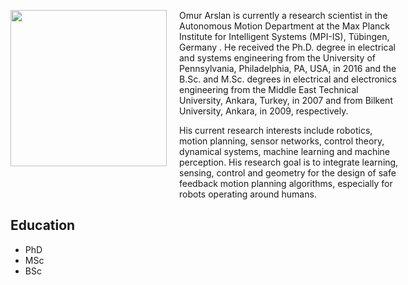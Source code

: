 <div>
<div style="width:250px;float:left;" align="center">
<img src="{{ site.url }}/assets/omurarslan.jpg" style="width:250px">
<br>
 <a href="mailto:omur.arslan@tuebingen.mpg.de"> <i class="fas fa-envelope" style="font-size:1.5em;color:black;"></i> </a>&nbsp
 <i class="ai ai-researchgate big-icon" style="font-size:1.5em;color:black;"></i>&nbsp
 <i class="ai ai-orcid big-icon" style="font-size:1.5em;color:black;"></i>&nbsp
 <i class="ai ai-google-scholar big-icon" style="font-size:1.5em;color:black;"></i>&nbsp
 <i class="fab fa-github" style="font-size:1.5em;color:black;"></i>&nbsp
 <a href="mailto:omur.arslan@tuebingen.mpg.de"><i class="fab fa-linkedin" style="font-size:1.5em;color:black;"></i></a>
</div> 
<div style="width:70%;padding-left:270px;">
<p> Omur Arslan is currently a research scientist in the Autonomous Motion Department at the Max Planck Institute for Intelligent Systems (MPI-IS), Tübingen, Germany . He received the Ph.D. degree in electrical and systems engineering from the University of Pennsylvania, Philadelphia, PA, USA, in 2016 and the B.Sc. and M.Sc. degrees in electrical and electronics engineering from the Middle East Technical University, Ankara, Turkey, in 2007 and from Bilkent University, Ankara, in 2009, respectively.
</p>
<p> His current research interests include robotics, motion planning, sensor networks, control theory, dynamical systems, machine learning and machine perception. His research goal is to integrate learning, sensing, control and geometry for the design of safe feedback motion planning algorithms, especially for robots operating around humans.
 </p>
</div>  
</div>

## Education 

* PhD
* MSc
* BSc
